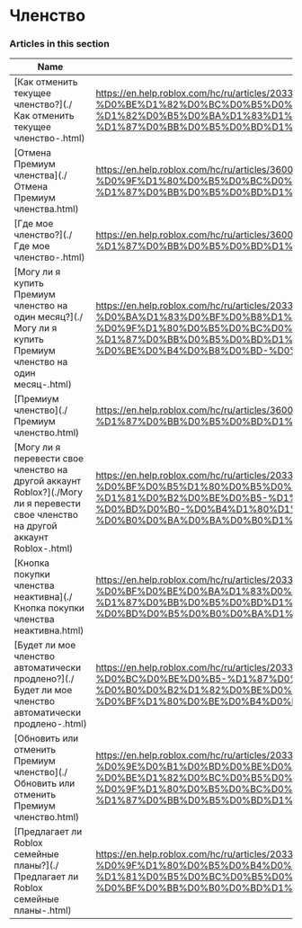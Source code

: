 # Членство  
### Articles in this section
Name|URL
-|-
[Как отменить текущее членство?](./Как отменить текущее членство-.html) |https://en.help.roblox.com/hc/ru/articles/203312540-%D0%9A%D0%B0%D0%BA-%D0%BE%D1%82%D0%BC%D0%B5%D0%BD%D0%B8%D1%82%D1%8C-%D1%82%D0%B5%D0%BA%D1%83%D1%89%D0%B5%D0%B5-%D1%87%D0%BB%D0%B5%D0%BD%D1%81%D1%82%D0%B2%D0%BE-
[Отмена Премиум членства](./Отмена Премиум членства.html) |https://en.help.roblox.com/hc/ru/articles/360029312472-%D0%9E%D1%82%D0%BC%D0%B5%D0%BD%D0%B0-%D0%9F%D1%80%D0%B5%D0%BC%D0%B8%D1%83%D0%BC-%D1%87%D0%BB%D0%B5%D0%BD%D1%81%D1%82%D0%B2%D0%B0
[Где мое членство?](./Где мое членство-.html) |https://en.help.roblox.com/hc/ru/articles/360029482412-%D0%93%D0%B4%D0%B5-%D0%BC%D0%BE%D0%B5-%D1%87%D0%BB%D0%B5%D0%BD%D1%81%D1%82%D0%B2%D0%BE-
[Могу ли я купить Премиум членство на один месяц?](./Могу ли я купить Премиум членство на один месяц-.html) |https://en.help.roblox.com/hc/ru/articles/203312780-%D0%9C%D0%BE%D0%B3%D1%83-%D0%BB%D0%B8-%D1%8F-%D0%BA%D1%83%D0%BF%D0%B8%D1%82%D1%8C-%D0%9F%D1%80%D0%B5%D0%BC%D0%B8%D1%83%D0%BC-%D1%87%D0%BB%D0%B5%D0%BD%D1%81%D1%82%D0%B2%D0%BE-%D0%BD%D0%B0-%D0%BE%D0%B4%D0%B8%D0%BD-%D0%BC%D0%B5%D1%81%D1%8F%D1%86-
[Премиум членство](./Премиум членство.html) |https://en.help.roblox.com/hc/ru/articles/360024256251-%D0%9F%D1%80%D0%B5%D0%BC%D0%B8%D1%83%D0%BC-%D1%87%D0%BB%D0%B5%D0%BD%D1%81%D1%82%D0%B2%D0%BE
[Могу ли я перевести свое членство на другой аккаунт Roblox?](./Могу ли я перевести свое членство на другой аккаунт Roblox-.html) |https://en.help.roblox.com/hc/ru/articles/203312640-%D0%9C%D0%BE%D0%B3%D1%83-%D0%BB%D0%B8-%D1%8F-%D0%BF%D0%B5%D1%80%D0%B5%D0%B2%D0%B5%D1%81%D1%82%D0%B8-%D1%81%D0%B2%D0%BE%D0%B5-%D1%87%D0%BB%D0%B5%D0%BD%D1%81%D1%82%D0%B2%D0%BE-%D0%BD%D0%B0-%D0%B4%D1%80%D1%83%D0%B3%D0%BE%D0%B9-%D0%B0%D0%BA%D0%BA%D0%B0%D1%83%D0%BD%D1%82-Roblox-
[Кнопка покупки членства неактивна](./Кнопка покупки членства неактивна.html) |https://en.help.roblox.com/hc/ru/articles/203312690-%D0%9A%D0%BD%D0%BE%D0%BF%D0%BA%D0%B0-%D0%BF%D0%BE%D0%BA%D1%83%D0%BF%D0%BA%D0%B8-%D1%87%D0%BB%D0%B5%D0%BD%D1%81%D1%82%D0%B2%D0%B0-%D0%BD%D0%B5%D0%B0%D0%BA%D1%82%D0%B8%D0%B2%D0%BD%D0%B0
[Будет ли мое членство автоматически продлено?](./Будет ли мое членство автоматически продлено-.html) |https://en.help.roblox.com/hc/ru/articles/203312630-%D0%91%D1%83%D0%B4%D0%B5%D1%82-%D0%BB%D0%B8-%D0%BC%D0%BE%D0%B5-%D1%87%D0%BB%D0%B5%D0%BD%D1%81%D1%82%D0%B2%D0%BE-%D0%B0%D0%B2%D1%82%D0%BE%D0%BC%D0%B0%D1%82%D0%B8%D1%87%D0%B5%D1%81%D0%BA%D0%B8-%D0%BF%D1%80%D0%BE%D0%B4%D0%BB%D0%B5%D0%BD%D0%BE-
[Обновить или отменить Премиум членство](./Обновить или отменить Премиум членство.html) |https://en.help.roblox.com/hc/ru/articles/203312750-%D0%9E%D0%B1%D0%BD%D0%BE%D0%B2%D0%B8%D1%82%D1%8C-%D0%B8%D0%BB%D0%B8-%D0%BE%D1%82%D0%BC%D0%B5%D0%BD%D0%B8%D1%82%D1%8C-%D0%9F%D1%80%D0%B5%D0%BC%D0%B8%D1%83%D0%BC-%D1%87%D0%BB%D0%B5%D0%BD%D1%81%D1%82%D0%B2%D0%BE
[Предлагает ли Roblox семейные планы?](./Предлагает ли Roblox семейные планы-.html) |https://en.help.roblox.com/hc/ru/articles/203312610-%D0%9F%D1%80%D0%B5%D0%B4%D0%BB%D0%B0%D0%B3%D0%B0%D0%B5%D1%82-%D0%BB%D0%B8-Roblox-%D1%81%D0%B5%D0%BC%D0%B5%D0%B9%D0%BD%D1%8B%D0%B5-%D0%BF%D0%BB%D0%B0%D0%BD%D1%8B-